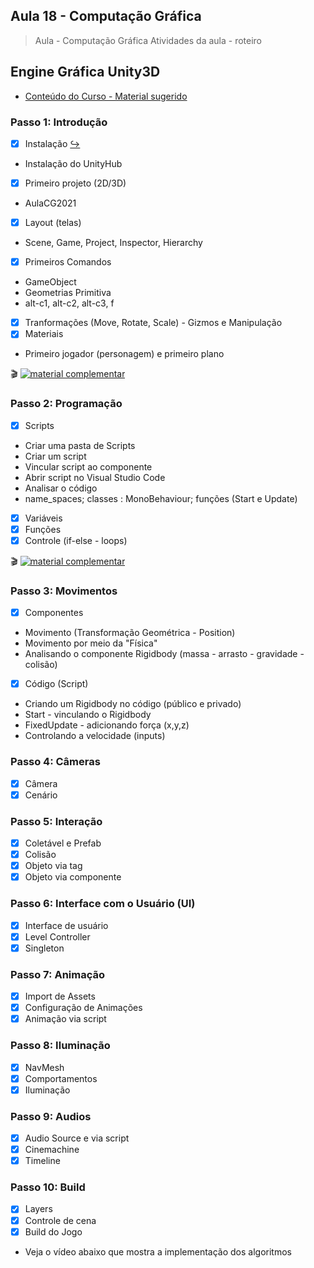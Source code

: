 ## Aula 18 - Computação Gráfica

> Aula - Computação Gráfica
> Atividades da aula - roteiro

## Engine Gráfica Unity3D

- [Conteúdo do Curso - Material sugerido](https://profsalu.files.wordpress.com/2018/08/2-unity-3d-apresentac3a7c3a3o.pdf)



### Passo 1: Introdução
- [x] Instalação [↪️](https://unity3d.com/pt/get-unity/download)
 - Instalação do UnityHub
- [x] Primeiro projeto (2D/3D)
 - AulaCG2021
- [x] Layout (telas)
 - Scene, Game, Project, Inspector, Hierarchy
- [x] Primeiros Comandos
 - GameObject 
 - Geometrias Primitiva
- alt-c1, alt-c2, alt-c3, f
- [x] Tranformações (Move, Rotate, Scale) - Gizmos e Manipulação
- [x] Materiais
 - Primeiro jogador (personagem) e primeiro plano  

🎬
[![material complementar](https://github.com/marcoswagner-commits/projetos_cg/blob/aa3f6a6ace359cfac3b5b9f9758fb9c642fe950b/Capa_Aula_Unity3D.png)](https://www.youtube.com/watch?v=lpSgS96B50k)

### Passo 2: Programação
- [x] Scripts
 - Criar uma pasta de Scripts
 - Criar um script
 - Vincular script ao componente
  - Abrir script no Visual Studio Code
  - Analisar o código
   - name_spaces; classes : MonoBehaviour; funções (Start e Update) 
- [x] Variáveis
- [x] Funções
- [x] Controle (if-else - loops)

🎬
[![material complementar](https://github.com/marcoswagner-commits/projetos_cg/blob/aa3f6a6ace359cfac3b5b9f9758fb9c642fe950b/Capa_Aula_Unity3D.png)](https://www.youtube.com/watch?v=jGbjqzE5cH8)

### Passo 3: Movimentos
- [x] Componentes
 - Movimento (Transformação Geométrica - Position)
 - Movimento por meio da "Física"
  - Analisando o componente Rigidbody (massa - arrasto - gravidade - colisão)
- [x] Código (Script)
 - Criando um Rigidbody no código (público e privado)
  - Start - vinculando o Rigidbody
  - FixedUpdate - adicionando força (x,y,z)  
  - Controlando a velocidade (inputs)
  
  
### Passo 4: Câmeras
- [x] Câmera
- [x] Cenário

### Passo 5: Interação
- [x] Coletável e Prefab
- [x] Colisão
- [x] Objeto via tag
- [x] Objeto via componente

### Passo 6: Interface com o Usuário (UI)
- [x] Interface de usuário
- [x] Level Controller
- [x] Singleton

### Passo 7: Animação
- [x] Import de Assets
- [x] Configuração de Animações
- [x] Animação via script

### Passo 8: Iluminação
- [x] NavMesh
- [x] Comportamentos
- [x] Iluminação

### Passo 9: Audios
- [x] Audio Source e via script
- [x] Cinemachine
- [x] Timeline

### Passo 10: Build
- [x] Layers
- [x] Controle de cena
- [x] Build do Jogo

- Veja o vídeo abaixo que mostra a implementação dos algoritmos
 





